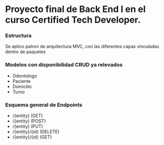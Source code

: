 # Proyecto final de Back End I en el curso Certified Tech Developer.


### Estructura

Se aplico patron de arquitectura MVC, con las diferentes capas vinculadas dentro de paquetes


### Modelos con disponibilidad CRUD ya relevados
* Odontologo
* Paciente
* Domicilio
* Turno

### Esquema general de Endpoints
* /{entity} (GET)
* /{entity} (POST)
* /{entity} (PUT)
* /{entity}/{id} (DELETE)
* /{entity}/{id} (GET)

